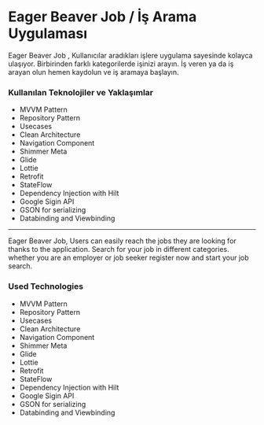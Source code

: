 # Eager Beaver Job / İş Arama Uygulaması

Eager Beaver Job , Kullanıcılar aradıkları işlere uygulama sayesinde kolayca ulaşıyor. Birbirinden farklı kategorilerde işinizi arayın. 
İş veren ya da iş arayan olun  hemen kaydolun ve iş aramaya başlayın.


### Kullanılan Teknolojiler ve Yaklaşımlar

- MVVM Pattern
- Repository Pattern
- Usecases
- Clean Architecture
- Navigation Component
- Shimmer Meta
- Glide
- Lottie 
- Retrofit
- StateFlow
- Dependency Injection with Hilt
- Google Sigin API 
- GSON for serializing 
- Databinding and Viewbinding



---


Eager Beaver Job, Users can easily reach the jobs they are looking for thanks to the application. Search for your job in different categories.
whether you are an employer or job seeker register now and start your job search.


### Used Technologies

- MVVM Pattern
- Repository Pattern
- Usecases
- Clean Architecture
- Navigation Component
- Shimmer Meta
- Glide
- Lottie 
- Retrofit
- StateFlow
- Dependency Injection with Hilt
- Google Sigin API 
- GSON for serializing 
- Databinding and Viewbinding
